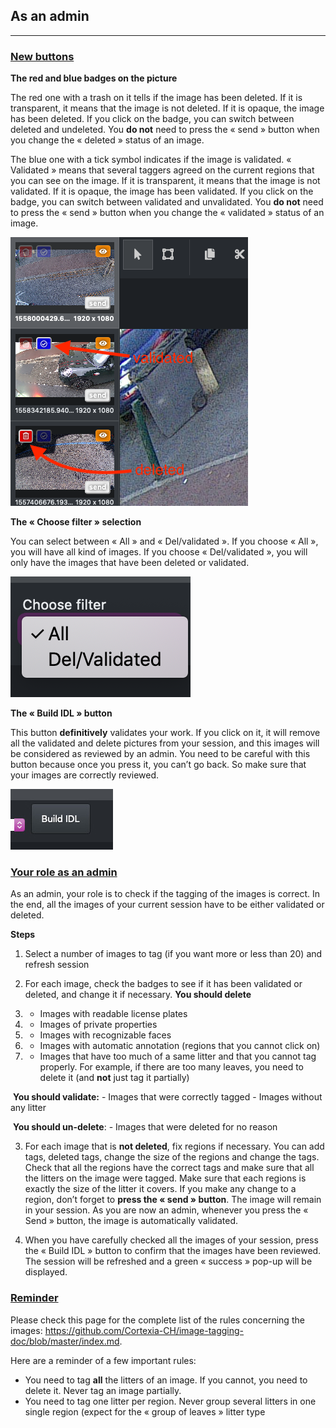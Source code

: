 ## As an admin

_____

### <u>New buttons</u>

**The red and blue badges on the picture**

The red one with a trash on it tells if the image has been deleted.
If it is transparent, it means that the image is not deleted.
If it is opaque, the image has been deleted.
If you click on the badge, you can switch between deleted and undeleted.
You **do not** need to press the « send » button when you change the « deleted » status of an image.

The blue one with a tick symbol indicates if the image is validated.
« Validated » means that several taggers agreed on the current regions that you can see on the image.
If it is transparent, it means that the image is not validated.
If it is opaque, the image has been validated.
If you click on the badge, you can switch between validated and unvalidated.
You **do not** need to press the « send » button when you change the « validated » status of an image.

![](images/vott-deleted-validated-badges.png)

**The « Choose filter » selection**

You can select between « All » and « Del/validated ». If you choose « All », you will have all kind of images. If you choose « Del/validated », you will only have the images that have been deleted or validated.

![](images/vott-filter.png)

**The « Build IDL » button**

This button **definitively** validates your work. If you click on it, it will remove all the validated and delete pictures from your session, and this images will be considered as reviewed by an admin. You need to be careful with this button because once you press it, you can’t go back. So make sure that your images are correctly reviewed.

![](images/vott-build-idl.jpg)

### <u>Your role as an admin</u>

As an admin, your role is to check if the tagging of the images is correct. In the end, all the images of your current session have to be either validated or deleted.

**Steps**

1. Select a number of images to tag (if you want more or less than 20) and refresh session

2. For each image, check the badges to see if it has been validated or deleted, and change it if necessary.
   **You should delete**

3. - Images with readable license plates

4. - Images of private properties

5. - Images with recognizable faces

6. - Images with automatic annotation (regions that you cannot click on)

7. - Images that have too much of a same litter and that you cannot tag properly. For example, if there are too many leaves, you need to delete it (and **not** just tag it partially)

​	**You should validate:**
    - Images that were correctly tagged
    - Images without any litter

​	**You should un-delete**:
    - Images that were deleted for no reason

3. For each image that is **not deleted**, fix regions if necessary. You can add tags, deleted tags, change the size of the regions and change the tags. Check that all the regions have the correct tags and make sure that all the litters on the image were tagged. Make sure that each regions is exactly the size of the litter it covers.
   If you make any change to a region, don’t forget to **press the « send » button**. The image will remain in your session.
   As you are now an admin, whenever you press the « Send » button, the image is automatically validated.

4. When you have carefully checked all the images of your session, press the « Build IDL » button to confirm that the images have been reviewed. The session will be refreshed and a green « success » pop-up will be displayed.

### <u>Reminder</u>

Please check this page for the complete list of the rules concerning the images: https://github.com/Cortexia-CH/image-tagging-doc/blob/master/index.md.

Here are a reminder of a few important rules:

- You need to tag **all** the litters of an image. If you cannot, you need to delete it. Never tag an image partially.
- You need to tag one litter per region. Never group several litters in one single region (expect for the « group of leaves » litter type
